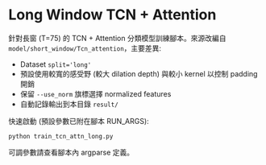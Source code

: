 # Long Window TCN + Attention

針對長窗 (T=75) 的 TCN + Attention 分類模型訓練腳本。來源改編自 `model/short_window/Tcn_attention`，主要差異:
- Dataset `split='long'`
- 預設使用較寬的感受野 (較大 dilation depth) 與較小 kernel 以控制 padding 開銷
- 保留 `--use_norm` 旗標選擇 normalized features
- 自動記錄輸出到本目錄 `result/`

快速啟動 (預設參數已附在腳本 RUN_ARGS):
```
python train_tcn_attn_long.py
```
可調參數請查看腳本內 argparse 定義。
